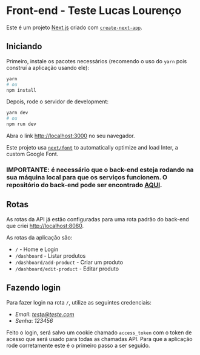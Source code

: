 # Front-end - Teste Lucas Lourenço

Este é um projeto [Next.js](https://nextjs.org/) criado com [`create-next-app`](https://github.com/vercel/next.js/tree/canary/packages/create-next-app).

## Iniciando

Primeiro, instale os pacotes necessários (recomendo o uso do `yarn` pois construí a aplicação usando ele):

```bash
yarn
# ou
npm install
```

Depois, rode o servidor de development:

```bash
yarn dev
# ou
npm run dev
```

Abra o link [http://localhost:3000](http://localhost:3000) no seu navegador.

Este projeto usa [`next/font`](https://nextjs.org/docs/basic-features/font-optimization) to automatically optimize and load Inter, a custom Google Font.

### IMPORTANTE: é necessário que o back-end esteja rodando na sua máquina local para que os serviços funcionem. O repositório do back-end pode ser encontrado [AQUI](/).

## Rotas

As rotas da API já estão configuradas para uma rota padrão do back-end que criei [http://localhost:8080](http://localhost:8080).

As rotas da aplicação são:

- `/` - Home e Login
- `/dashboard` - Listar produtos
- `/dashboard/add-product` - Criar um produto
- `/dashboard/edit-product` - Editar produto

## Fazendo login

Para fazer login na rota `/`, utilize as seguintes credenciais:

- _Email_: *teste@teste.com*
- _Senha_: _123456_

Feito o login, será salvo um cookie chamado `access_token` com o token de acesso que será usado para todas as chamadas API. Para que a aplicação rode corretamente este é o primeiro passo a ser seguido.

